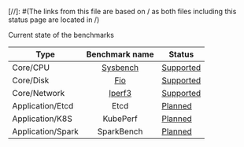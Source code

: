 [//]: #(The links from this file are based on / as both files including this status page are located in /)

Current state of the benchmarks

| Type              |           Benchmark name           | Status                                                       |
| ----------------- | :--------------------------------: | ------------------------------------------------------------ |
| Core/CPU          | [Sysbench](benchmarks/sysbench.md) | [Supported](apidocs.md#perf.kubestone.xridge.io/v1alpha1.SysbenchSpec) |
| Core/Disk         |      [Fio](benchmarks/fio.md)      | [Supported](apidocs.md#perf.kubestone.xridge.io/v1alpha1.FioSpec) |
| Core/Network      |   [Iperf3](benchmarks/iperf3.md)   | [Supported](apidocs.md#perf.kubestone.xridge.io/v1alpha1.Iperf3Spec) |
| Application/Etcd  |                Etcd                | [Planned](https://github.com/xridge/kubestone/issues/15)     |
| Application/K8S   |              KubePerf              | [Planned](https://github.com/xridge/kubestone/issues/14)     |
| Application/Spark |             SparkBench             | [Planned](https://github.com/xridge/kubestone/issues/83)     |


